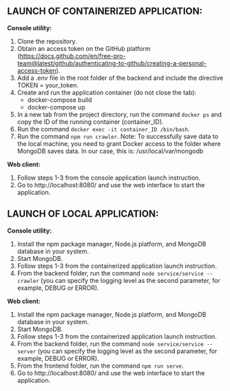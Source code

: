 ## LAUNCH OF CONTAINERIZED APPLICATION:

**Console utility:**

1. Clone the repository.
2. Obtain an access token on the GitHub platform (https://docs.github.com/en/free-pro-team@latest/github/authenticating-to-github/creating-a-personal-access-token).
3. Add a .env file in the root folder of the backend and include the directive TOKEN = your_token.
4. Create and run the application container (do not close the tab):
    - docker-compose build
    - docker-compose up
5. In a new tab from the project directory, run the command `docker ps` and copy the ID of the running container (container_ID).
6. Run the command `docker exec -it container_ID /bin/bash`.
7. Run the command `npm run crawler`.
Note: To successfully save data to the local machine, you need to grant Docker access to the folder where MongoDB saves data. In our case, this is: /usr/local/var/mongodb

**Web client:**

1. Follow steps 1-3 from the console application launch instruction.
2. Go to http://localhost:8080/ and use the web interface to start the application.

## LAUNCH OF LOCAL APPLICATION:

**Console utility:**

1. Install the npm package manager, Node.js platform, and MongoDB database in your system.
2. Start MongoDB.
3. Follow steps 1-3 from the containerized application launch instruction.
4. From the backend folder, run the command `node service/service --crawler` (you can specify the logging level as the second parameter, for example, DEBUG or ERROR).

**Web client:**

1. Install the npm package manager, Node.js platform, and MongoDB database in your system.
2. Start MongoDB.
3. Follow steps 1-3 from the containerized application launch instruction.
4. From the backend folder, run the command `node service/service --server` (you can specify the logging level as the second parameter, for example, DEBUG or ERROR).
5. From the frontend folder, run the command `npm run serve`.
6. Go to http://localhost:8080/ and use the web interface to start the application.
